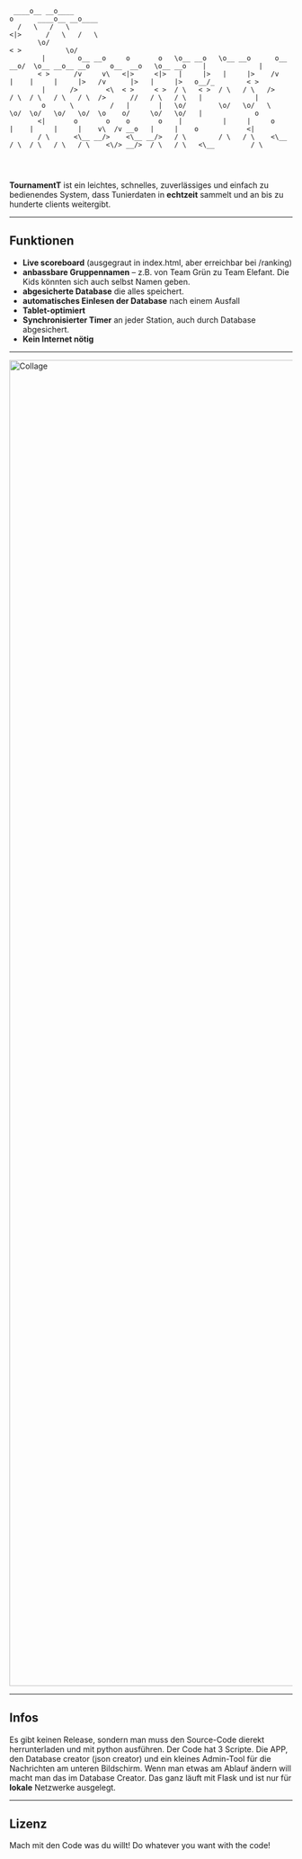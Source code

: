 ```
 ____o__ __o____                                                                                                      o      ____o__ __o____ 
  /   \   /   \                                                                                                      <|>      /   \   /   \  
       \o/                                                                                                           < >           \o/       
        |        o__ __o     o       o   \o__ __o   \o__ __o      o__ __o/  \o__ __o__ __o     o__  __o   \o__ __o    |             |        
       < >      /v     v\   <|>     <|>   |     |>   |     |>    /v     |    |     |     |>   /v      |>   |     |>   o__/_        < >       
        |      />       <\  < >     < >  / \   < >  / \   / \   />     / \  / \   / \   / \  />      //   / \   / \   |             |        
        o      \         /   |       |   \o/        \o/   \o/   \      \o/  \o/   \o/   \o/  \o    o/     \o/   \o/   |             o        
       <|       o       o    o       o    |          |     |     o      |    |     |     |    v\  /v __o   |     |    o            <|        
       / \      <\__ __/>    <\__ __/>   / \        / \   / \    <\__  / \  / \   / \   / \    <\/> __/>  / \   / \   <\__         / \       
                                                                                                                                             
                                                                                                                                             
                                                                                                                                             
```

**TournamentT** ist ein leichtes, schnelles, zuverlässiges und einfach zu bedienendes System, dass Tunierdaten in **echtzeit** sammelt und an bis zu hunderte clients weitergibt.

---

## Funktionen
- **Live scoreboard** (ausgegraut in index.html, aber erreichbar bei /ranking)
- **anbassbare Gruppennamen** – z.B. von Team Grün zu Team Elefant.
  Die Kids könnten sich auch selbst Namen geben. 
- **abgesicherte Database** die alles speichert.
- **automatisches Einlesen der Database** nach einem Ausfall
- **Tablet-optimiert**
- **Synchronisierter Timer** an jeder Station, auch durch Database abgesichert.
- **Kein Internet nötig**

---

<img width="4920" height="2360" alt="Collage" src="https://github.com/user-attachments/assets/aeb5b1c6-b09d-4e1c-ae1a-103c44542860" />

---

## Infos
Es gibt keinen Release, sondern man muss den Source-Code dierekt herrunterladen und mit python ausführen.
Der Code hat 3 Scripte. Die APP, den Database creator (json creator) und ein kleines Admin-Tool für die Nachrichten am unteren Bildschirm.
Wenn man etwas am Ablauf ändern will macht man das im Database Creator.
Das ganz läuft mit Flask und ist nur für **lokale** Netzwerke ausgelegt.

---

## Lizenz  
Mach mit den Code was du willt! Do whatever you want with the code!
